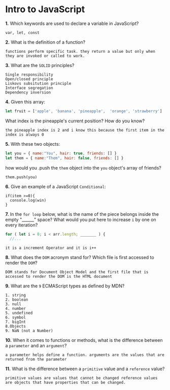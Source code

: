 # Intro to JavaScript

**1.** Which keywords are used to declare a variable in JavaScript?
<!-- enter you answer in the space below -->
```
var, let, const
```
**2.** What is the definition of a function?
<!-- enter you answer in the space below -->
```
functions perform specific task. they return a value but only when they are invoked or called to work.
```
**3.** What are the `SOLID` principles?
<!-- enter you answer in the space below -->
```
Single responsibility 
Open/closed principle
Liskovs subsitution principle
Interface segregation
Dependency inversion  

```
**4.** Given this array: 
```js
let fruit = ['apple', 'banana', 'pineapple',  'orange', 'strawberry']
``` 
What index is the pineapple's current position? How do you know?
<!-- enter you answer in the space below -->
```
the pineapple index is 2 and i know this because the first item in the index is always 0
```
**5.** With these two objects: 
```js
let you = { name:"You", hair: true, friends: [] }
let them = { name:"Them", hair: false, friends: [] }
```
how would you .push the `them` object into the `you` object's array of friends?
<!-- enter you answer in the space below -->
```
them.push(you)
```

**6.** Give an example of a JavaScript `Conditional`:
<!-- enter you answer in the space below -->
```
if(item >=0){
  console.log(win)
}
```
**7.** In the `for loop` below, what is the name of the piece belongs inside the empty "______" space? What would you put here to increase `i` by one on every iteration?
```js
for ( let i = 0; i < arr.length; _______ ) {
  //...
```
<!-- enter you answer in the space below -->
```
it is a increment Operator and it is i++
```
**8.** What does the `DOM` acronym stand for? Which file is first accessed to render the `DOM`?
<!-- enter you answer in the space below -->
```
DOM stands for Document Object Model and the first file that is accessed to render the DOM is the HTML document
```

**9.** What are the `9` ECMAScript types as defined by MDN?
<!-- enter you answer in the space below -->
```
1. string
2. boolean
3. null
4. number
5. undefined
6. symbol
7. bigInt
8.Objects 
9. NaN (not a Number)
```
**10.** When it comes to functions or methods, what is the difference between a `parameter` and an `argument`?
<!-- enter you answer in the space below -->
```
a parameter helps define a function. arguments are the values that are returned from the parameter 

```
**11.** What is the difference between a `primitive` value and a `reference` value?
<!-- enter you answer in the space below -->
```
primitive values are values that cannot be changed reference values are objects that have properties that can be changed.
```